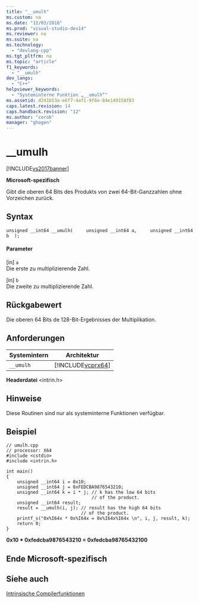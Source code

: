 ```yaml
---
title: "__umulh"
ms.custom: na
ms.date: "12/03/2016"
ms.prod: "visual-studio-dev14"
ms.reviewer: na
ms.suite: na
ms.technology: 
  - "devlang-cpp"
ms.tgt_pltfrm: na
ms.topic: "article"
f1_keywords: 
  - "__umulh"
dev_langs: 
  - "C++"
helpviewer_keywords: 
  - "Systeminterne Funktion „__umulh“"
ms.assetid: d241b53a-e6f7-4af1-9f6e-84e149158f03
caps.latest.revision: 14
caps.handback.revision: "12"
ms.author: "corob"
manager: "ghogen"
---
```

# __umulh
[!INCLUDE[vs2017banner](../assembler/inline/includes/vs2017banner.md)]

**Microsoft\-spezifisch**  
  
 Gibt die oberen 64 Bits des Produkts von zwei 64\-Bit\-Ganzzahlen ohne Vorzeichen zurück.  
  
## Syntax  
  
```  
unsigned __int64 __umulh(     unsigned __int64 a,     unsigned __int64 b  );  
```  
  
#### Parameter  
 \[in\] `a`  
 Die erste zu multiplizierende Zahl.  
  
 \[in\] `b`  
 Die zweite zu multiplizierende Zahl.  
  
## Rückgabewert  
 Die oberen 64 Bits de 128\-Bit\-Ergebnisses der Multiplikation.  
  
## Anforderungen  
  
|Systemintern|Architektur|  
|------------------|-----------------|  
|`__umulh`|[!INCLUDE[vcprx64](../assembler/inline/includes/vcprx64_md.md)]|  
  
 **Headerdatei** \<intrin.h\>  
  
## Hinweise  
 Diese Routinen sind nur als systeminterne Funktionen verfügbar.  
  
## Beispiel  
  
```  
// umulh.cpp  
// processor: X64  
#include <cstdio>  
#include <intrin.h>  
  
int main()  
{  
    unsigned __int64 i = 0x10;  
    unsigned __int64 j = 0xFEDCBA9876543210;  
    unsigned __int64 k = i * j; // k has the low 64 bits  
                                // of the product.  
    unsigned __int64 result;  
    result = __umulh(i, j); // result has the high 64 bits  
                            // of the product.  
    printf_s("0x%I64x * 0x%I64x = 0x%I64x%I64x \n", i, j, result, k);  
    return 0;  
}  
```  
  
  **0x10 \* 0xfedcba9876543210 \= 0xfedcba98765432100**    
## Ende Microsoft\-spezifisch  
  
## Siehe auch  
 [Intrinsische Compilerfunktionen](../intrinsics/compiler-intrinsics.md)